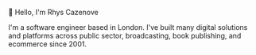 👋 Hello, I'm Rhys Cazenove

I'm a software engineer based in London. I've built many digital solutions and platforms across public sector, broadcasting, book publishing, and ecommerce since 2001. 


